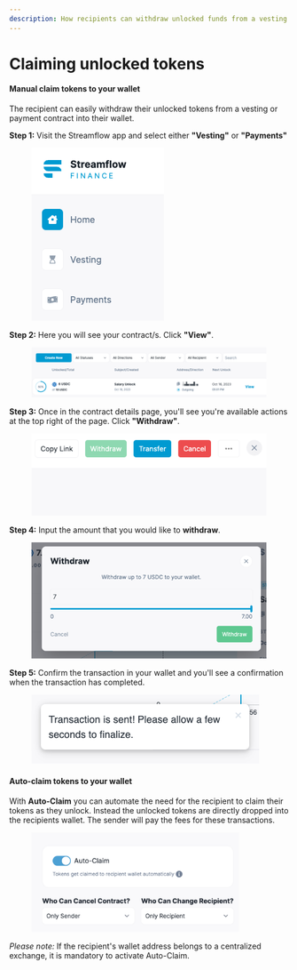 ```yaml
---
description: How recipients can withdraw unlocked funds from a vesting or payment contract
---
```


# Claiming unlocked tokens

#### Manual claim tokens to your wallet

The recipient can easily withdraw their unlocked tokens from a vesting or payment contract into their wallet.&#x20;

**Step 1:** Visit the Streamflow app and select either **"Vesting"** or **"Payments"** &#x20;

<figure><img src="../.gitbook/assets/image (25).png" alt=""><figcaption></figcaption></figure>

**Step 2:** Here you will see your contract/s. Click **"View"**.

<figure><img src="../.gitbook/assets/image (27).png" alt=""><figcaption></figcaption></figure>

**Step 3:** Once in the contract details page, you'll see you're available actions at the top right of the page. Click **"Withdraw"**.

<figure><img src="../.gitbook/assets/image (26).png" alt=""><figcaption></figcaption></figure>

**Step 4:** Input the amount that you would like to **withdraw**.

<figure><img src="../.gitbook/assets/image (29).png" alt=""><figcaption></figcaption></figure>

**Step 5:** Confirm the transaction in your wallet and you'll see a confirmation when the transaction has completed.&#x20;

<figure><img src="../.gitbook/assets/image (30).png" alt=""><figcaption></figcaption></figure>

#### Auto-claim tokens to your wallet

With **Auto-Claim** you can automate the need for the recipient to claim their tokens as they unlock. Instead the unlocked tokens are directly dropped into the recipients wallet. The sender will pay the fees for these transactions.&#x20;

&#x20; &#x20;

<figure><img src="../.gitbook/assets/image (2).png" alt="" width="375"><figcaption></figcaption></figure>

_Please note:_ If the recipient's wallet address belongs to a centralized exchange, it is mandatory to activate Auto-Claim.&#x20;
